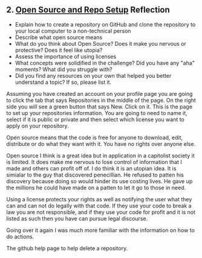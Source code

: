 ## 2. [Open Source and Repo Setup](2_set_up_repo/readme.md) Reflection

* Explain how to create a repository on GitHub and clone the repository to your local computer to a non-technical person
* Describe what open source means
* What do you think about Open Source? Does it make you nervous or protective? Does it feel like utopia?
* Assess the importance of using licenses
* What concepts were solidified in the challenge? Did you have any "aha" moments? What did you struggle with?
* Did you find any resources on your own that helped you better understand a topic? If so, please list it.

<!-- Add your reflection here. Remove the comment markers -->
Assuming you have created an account on your profile page you are going to click the tab that says Repositories in the middle of the page. On the right side you will see a green button that says New. Click on it. This is the page to set up your repositories information. You are going to need to name it, select if it is public or private and then select which license you want to apply on your repository. 

Open source means that the code is free for anyone to download, edit, distribute or do what they want with it. You have no rights over anyone else. 

Open source I think is a great idea but in application in a capitolist society it is limited. It does make me nervous to lose control of information that I made and others can profit off of. I do think it is an utopian idea. It is simialar to the guy that discovered penecillian. He refused to patten his discovery because doing so would hinder its use costing lives. He gave up the millions he could have made on a patten to let it go to those in need. 

Using a license protects your rights as well as notifying the user what they can and can not do legally with that code. If they use your code to break a law you are not responsible, and if they use your code for profit and it is not listed as such then you have can pursue legal discourse. 

Going over it again I was much more familiar with the information on how to do actions.

The github help page to help delete a repository. 
